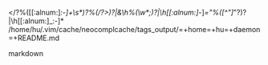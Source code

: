 </\?\%([[:alnum:]_:-]\+\s*\)\?\%(/\?>\)\?\|&\h\%(\w*;\)\?\|\h[[:alnum:]_-]*="\%([^"]*"\?\)\?\|\h[[:alnum:]_:-]*
/home/hu/.vim/cache/neocomplcache/tags_output/=+home=+hu=+daemon=+README.md

markdown
